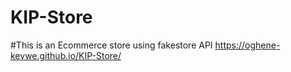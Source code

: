 # KIP-Store
#This is an Ecommerce store using fakestore API 
https://oghene-kevwe.github.io/KIP-Store/
